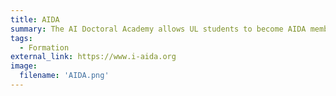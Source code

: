```yaml
---
title: AIDA
summary: The AI Doctoral Academy allows UL students to become AIDA members and access a wide array of AI Short Courses, AI Excellence Lecture Series, and provide certificates of attendance.
tags:
  - Formation
external_link: https://www.i-aida.org
image: 
  filename: 'AIDA.png' 
---
```

